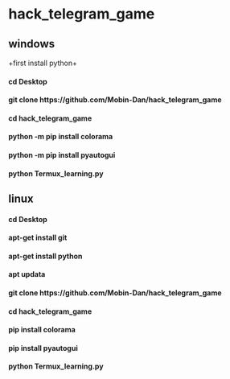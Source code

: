 # hack_telegram_game
<h2>windows</h2>
+first install python+
<h4>cd Desktop</h4>
<h4>git clone https://github.com/Mobin-Dan/hack_telegram_game</h4>
<h4>cd hack_telegram_game</h4>
<h4>python -m pip install colorama</h4>
<h4>python -m pip install pyautogui</h4>
<h4>python Termux_learning.py</h4>

<h2>linux</h2>
<h4>cd Desktop</h4>
<h4>apt-get install git</h4>
<h4>apt-get install python</h4>
<h4>apt updata</h4>
<h4>git clone https://github.com/Mobin-Dan/hack_telegram_game</h4>
<h4>cd hack_telegram_game</h4>
<h4>pip install colorama</h4>
<h4>pip install pyautogui</h4>
<h4>python Termux_learning.py</h4>

